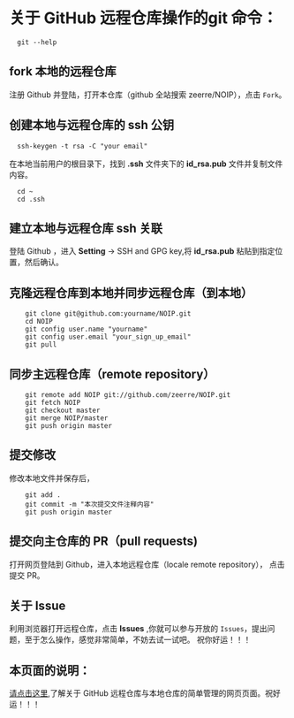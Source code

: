 # 关于 GitHub 远程仓库操作的git 命令：

```
  git --help
```
## fork 本地的远程仓库

注册 Github 并登陆，打开本仓库（github 全站搜索 zeerre/NOIP），点击 `Fork`。

## 创建本地与远程仓库的 ssh 公钥

```
  ssh-keygen -t rsa -C "your email"
```
在本地当前用户的根目录下，找到 **.ssh** 文件夹下的 **id_rsa.pub** 文件并复制文件内容。
```
  cd ~
  cd .ssh
```

## 建立本地与远程仓库 ssh 关联

登陆 Github ，进入 **Setting** -> SSH and GPG key,将 **id_rsa.pub** 粘贴到指定位置，然后确认。

## 克隆远程仓库到本地并同步远程仓库（到本地）

```
    git clone git@github.com:yourname/NOIP.git 
    cd NOIP
    git config user.name "yourname"
    git config user.email "your_sign_up_email"
    git pull

```

## 同步主远程仓库（remote repository）

```
    git remote add NOIP git://github.com/zeerre/NOIP.git
    git fetch NOIP
    git checkout master
    git merge NOIP/master
    git push origin master

```

## 提交修改

修改本地文件并保存后，

```
    git add .
    git commit -m "本次提交文件注释内容"
    git push origin master
```

## 提交向主仓库的 PR（pull requests)

打开网页登陆到 Github，进入本地远程仓库（locale remote repository），
点击提交 PR。

## 关于 Issue

利用浏览器打开远程仓库，点击 **Issues** ,你就可以参与开放的 `Issues`，提出问题，至于怎么操作，感觉非常简单，不妨去试一试吧。
祝你好运！！！

## 本页面的说明：

[请点击这里](https://zeerre.github.io/NOIP),了解关于 GitHub 远程仓库与本地仓库的简单管理的网页页面。祝好运！！！
